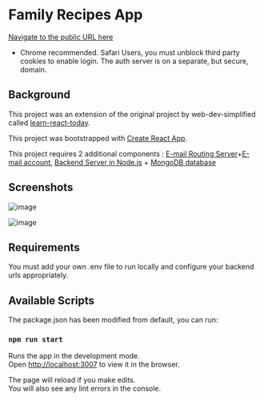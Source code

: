 # Family Recipes App

[Navigate to the public URL here](https://famrep.herokuapp.com)

- Chrome recommended. Safari Users, you must unblock third party cookies to enable login. The auth server is on a separate, but secure, domain.

## Background

This project was an extension of the original project by web-dev-simplified called [learn-react-today](https://github.com/WebDevSimplified/Learn-React-Today).

This project was bootstrapped with [Create React App](https://github.com/facebook/create-react-app).

This project requires 2 additional components : [E-mail Routing Server](https://github.com/ironmanCCT/nodemailer)+[E-mail account](gmail.com), [Backend Server in Node.js](https://github.com/ironmanCCT/family-recipe-app-recipe-server) + [MongoDB database](https://cloud.mongodb.com)

## Screenshots

![image](https://user-images.githubusercontent.com/20716672/140497755-ce00412c-4a61-4736-a10d-852be78587b7.png)

![image](https://user-images.githubusercontent.com/20716672/140497572-461576f6-7d05-4b31-bfc4-67c8eea01b25.png)

## Requirements

You must add your own .env file to run locally and configure your backend urls appropriately.

## Available Scripts

The package.json has been modified from default, you can run:

### `npm run start`

Runs the app in the development mode.<br />
Open [http://localhost:3007](http://localhost:3007) to view it in the browser.

The page will reload if you make edits.<br />
You will also see any lint errors in the console.

